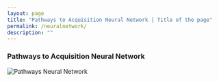 ```yaml
---
layout: page
title: "Pathways to Acquisition Neural Network | Title of the page"
permalink: /neuralnetwork/
description: ""
---
```


### Pathways to Acquisition Neural Network


![Pathways Neural Network](/assets/images/PathwaysNeuralNetwork.png)
